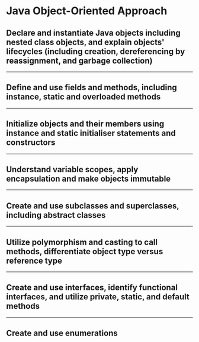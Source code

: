 # Java Object-Oriented Approach
## Declare and instantiate Java objects including nested class objects, and explain objects' lifecycles (including creation, dereferencing by reassignment, and garbage collection)

---


## Define and use fields and methods, including instance, static and overloaded methods

---

## Initialize objects and their members using instance and static initialiser statements and constructors

---


## Understand variable scopes, apply encapsulation and make objects immutable

---


## Create and use subclasses and superclasses, including abstract classes

---

## Utilize polymorphism and casting to call methods, differentiate object type versus reference type

---

## Create and use interfaces, identify functional interfaces, and utilize private, static, and default methods

---


## Create and use enumerations
